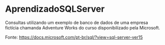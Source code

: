 # AprendizadoSQLServer

Consultas utilizando um exemplo de banco de dados de uma empresa fictícia chamanda Adventure Works do curso disponibilizado pela Microsoft.

Fonte: https://docs.microsoft.com/pt-br/sql/?view=sql-server-ver15

